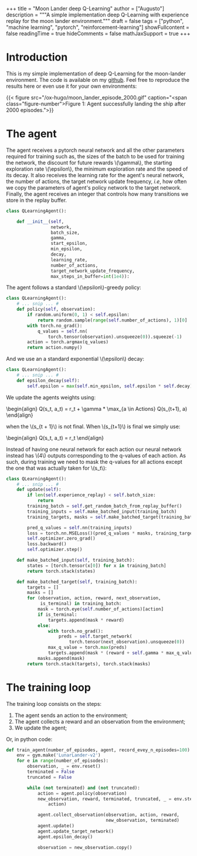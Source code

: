 +++
title = "Moon Lander deep Q-Learning"
author = ["Augusto"]
description = """A simple implementation deep Q-Learning with experience replay
for the moon lander environment."""
draft = false
tags = ["python", "machine learning", "pytorch", "reinforcement-learning"]
showFullcontent = false
readingTime = true
hideComments = false
mathJaxSupport = true
+++


# Introduction

This is my simple implementation of deep Q-Learning for the moon-lander
environment. The code is available on my
[github](https://github.com/AugustoPeres/RL-experiments/blob/main/qlearning/README.md#moon-lander). Feel
free to reproduce the results here or even use it for your own environments:


{{< figure src="/ox-hugo/moon_lander_episode_2000.gif" caption="<span class=\"figure-number\">Figure 1: </span>Agent successfully landing the ship after 2000 episodes.">}}


# The agent

The agent receives a pytorch neural network and all the other parameters
required for training such as, the sizes of the batch to be used for training
the network, the discount for future rewards \\(\gamma\\), the starting
exploration rate \\(\epsilon\\), the minimum exploration rate and the speed of
its decay. It also receives the learning rate for the agent's neural network,
the number of actions, the target network update frequency, _i.e_, how often we
copy the parameters of agent's policy network to the target network. Finally,
the agent receives an integer that controls how many transitions we store in the
replay buffer.

```python
class QLearningAgent():

    def __init__(self,
                 network,
                 batch_size,
                 gamma,
                 start_epsilon,
                 min_epsilon,
                 decay,
                 learning_rate,
                 number_of_actions,
                 target_network_update_frequency,
                 max_steps_in_buffer=int(1e4)):

```

The agent follows a standard \\(\epsilon\\)-greedy policy:

```python
class QLearningAgent():
    # ... snip ... #
    def policy(self, observation):
        if random.uniform(0, 1) < self.epsilon:
            return random.sample(range(self.number_of_actions), 1)[0]
        with torch.no_grad():
            q_values = self.nn(
                torch.tensor(observation).unsqueeze(0)).squeeze(-1)
        action = torch.argmax(q_values)
        return action.numpy()
```

And we use an a standard exponential \\(\epsilon\\) decay:

```python
class QLearningAgent():
    # ... snip ... #
    def epsilon_decay(self):
        self.epsilon = max(self.min_epsilon, self.epsilon * self.decay)
```

We update the agents weights using:

<div class="latex">

\begin{align}
Q(s_t, a_t) = r_t + \gamma * \max_{a \in Actions} Q(s_{t+1}, a)
\end{align}

</div>

when the \\(s_{t + 1}\\) is not final. When \\(s_{t+1}\\) is final we simply
use:

<div class="latex">

\begin{align}
Q(s_t, a_t) = r_t
\end{align}

</div>

Instead of having one neural network for each action our neural network instead
has \\(4\\) outputs corresponding to the q-values of each action. As such,
during training we need to mask the q-values for all actions except the one that
was actually taken for \\(s_t\\):


```python
class QLearningAgent():
    # ... snip ... #
    def update(self):
        if len(self.experience_replay) < self.batch_size:
            return
        training_batch = self.get_random_batch_from_replay_buffer()
        training_inputs = self.make_batched_input(training_batch)
        training_targets, masks = self.make_batched_target(training_batch)

        pred_q_values = self.nn(training_inputs)
        loss = torch.nn.MSELoss()(pred_q_values * masks, training_targets)
        self.optimizer.zero_grad()
        loss.backward()
        self.optimizer.step()

    def make_batched_input(self, training_batch):
        states = [torch.tensor(x[0]) for x in training_batch]
        return torch.stack(states)

    def make_batched_target(self, training_batch):
        targets = []
        masks = []
        for (observation, action, reward, next_observation,
             is_terminal) in training_batch:
            mask = torch.eye(self.number_of_actions)[action]
            if is_terminal:
                targets.append(mask * reward)
            else:
                with torch.no_grad():
                    preds = self.target_network(
                        torch.tensor(next_observation).unsqueeze(0))
                max_q_value = torch.max(preds)
                targets.append(mask * (reward + self.gamma * max_q_value))
            masks.append(mask)
        return torch.stack(targets), torch.stack(masks)
```

# The training loop

The training loop consists on the steps:

1. The agent sends an action to the environment;
2. The agent collects a reward and an observation from the environment;
3. We update the agent;

Or, in python code:

```python
def train_agent(number_of_episodes, agent, record_evey_n_episodes=100):
    env = gym.make('LunarLander-v2')
    for e in range(number_of_episodes):
        observation, _ = env.reset()
        terminated = False
        truncated = False

        while (not terminated) and (not truncated):
            action = agent.policy(observation)
            new_observation, reward, terminated, truncated, _ = env.step(
                action)

            agent.collect_observation(observation, action, reward,
                                      new_observation, terminated)
            agent.update()
            agent.update_target_network()
            agent.epsilon_decay()

            observation = new_observation.copy()

```
